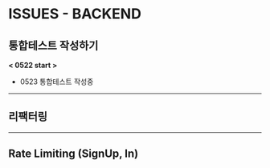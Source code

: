 # ISSUES - BACKEND


## 통합테스트 작성하기

**< 0522 start >**

- 0523 통합테스트 작성중

***

## 리팩터링

***

## Rate Limiting (SignUp, In)